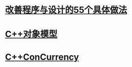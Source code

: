 # [改善程序与设计的55个具体做法](Docs/EffectiveC++.md)





# [C++对象模型](Docs/InsideTheC++ObjectModel.md)





# [C++ConCurrency](Docs/C++ConCurrency.md)








